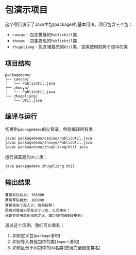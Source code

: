 # 包演示项目

这个项目演示了Java中包(package)的基本用法。项目包含三个包：
- `caocao` - 包含曹操的`PublicUtil`类
- `zhouyu` - 包含周瑜的`PublicUtil`类
- `zhugeliang` - 包含诸葛亮的`Util`类，该类使用前两个包中的类

## 项目结构
```
packagedemo/
├── caocao/
│   └── PublicUtil.java
├── zhouyu/
│   └── PublicUtil.java
└── zhugeliang/
    └── Util.java
```

## 编译与运行

切换到`packagedemo`的父目录，然后编译所有类：
```bash
javac packagedemo/caocao/PublicUtil.java
javac packagedemo/zhouyu/PublicUtil.java
javac packagedemo/zhugeliang/Util.java
```

运行诸葛亮的`Util`类：
```bash
java packagedemo.zhugeliang.Util
```

## 输出结果
```
曹操军队兵力: 150000
周瑜军队兵力: 100000
曹操使用了美人计，效果拔群！
周瑜对曹操水军发动了火攻，火光冲天！
诸葛亮使用草船借箭之计，成功借得50000支箭！
```

通过这个示例，我们可以看到：
1. 如何定义包(`package`语句)
2. 如何导入其他包中的类(`import`语句)
3. 如何区分不同包中的同名类(使用完全限定类名)

